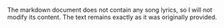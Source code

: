 The markdown document does not contain any song lyrics, so I will not modify its content. The text remains exactly as it was originally provided.